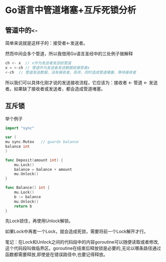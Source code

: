 # Go语言中管道堵塞+互斥死锁分析  

## 管道中的`<-`  

简单来说就是这样子的：接受者<-发送者。  

然而中间会多个管道，所以我借用Go语言圣经中的三处例子做解释  

```go
ch <- x  // x作为发送者发送给管道
x = <-ch // 管道作为发送者发送数据给接受者x
<-ch  // 管道发送数据，没有接收者，丢弃，同时造成管道堵塞，等待接收者
```

所以我们可以具体化刚才说的发送接收流程，它应该为：接收者 <- 管道 <- 发送者。如果缺了接收者或发送者，都会造成管道堵塞。  

## 互斥锁  

举个例子  

```go
import "sync"

var (
mu sync.Mutex   // guards balance
balance int
)

func Deposit(amount int) {
    mu.Lock()
    balance = balance + amount
    mu.Unlock()
}

func Balance() int {
    mu.Lock()
    b := balance
    mu.Unlock()
    return b
}
```
先Lock锁住，再使用Unlock解锁。  

如果Lock中再套一个Lock，就会造成死锁，需要将前一个Lock解开才行。  

笔记：在Lock和Unlock之间的代码段中的内容goroutine可以随便读取或者修改,这个代码段叫做临界区。goroutine在结束后释放锁是必要的,无论以哪条路径通过函数都需要释放,即使是在错误路径中,也要记得释放。